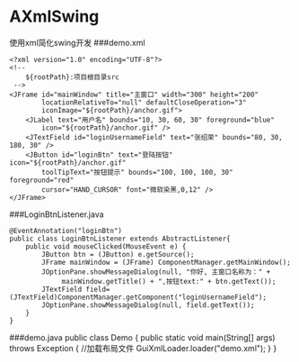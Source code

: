 # AXmlSwing
使用xml简化swing开发
###demo.xml

    <?xml version="1.0" encoding="UTF-8"?>
    <!-- 
    	${rootPath}:项目根目录src
     -->
    <JFrame id="mainWindow" title="主窗口" width="300" height="200" 
            locationRelativeTo="null" defaultCloseOperation="3" 
            iconImage="${rootPath}/anchor.gif">
    	<JLabel text="用户名" bounds="10, 30, 60, 30" foreground="blue" 
            icon="${rootPath}/anchor.gif" />
    	<JTextField id="loginUsernameField" text="张绍荣" bounds="80, 30, 180, 30" />
    	<JButton id="loginBtn" text="登陆按钮" icon="${rootPath}/anchor.gif"
            toolTipText="按钮提示" bounds="100, 100, 100, 30" foreground="red"
            cursor="HAND_CURSOR" font="微软染黑,0,12" />
    </JFrame>

###LoginBtnListener.java

    @EventAnnotation("loginBtn")
    public class LoginBtnListener extends AbstractListener{
        public void mouseClicked(MouseEvent e) {
			JButton btn = (JButton) e.getSource();
			JFrame mainWindow = (JFrame) ComponentManager.getMainWindow();
			JOptionPane.showMessageDialog(null, "你好, 主窗口名称为：" + 
			     mainWindow.getTitle() + ",按钮text:" + btn.getText());
			JTextField field=(JTextField)ComponentManager.getComponent("loginUsernameField");
			JOptionPane.showMessageDialog(null, field.getText());
		}
    }
    
###demo.java
    public class Demo {
      public static void main(String[] args) throws Exception {
		    //加载布局文件
		  GuiXmlLoader.loader("demo.xml");
	    }
    }
